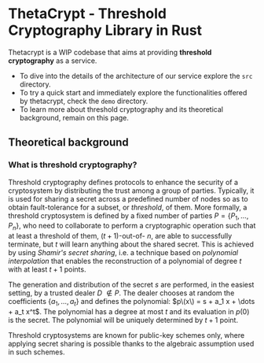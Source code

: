 # ThetaCrypt - Threshold Cryptography Library in Rust

Thetacrypt is a WIP codebase that aims at providing **threshold cryptography** as a service.

- To dive into the details of the architecture of our service explore the `src` directory.
- To try a quick start and immediately explore the functionalities offered by thetacrypt, check the `demo` directory.
- To learn more about threshold cryptography and its theoretical background, remain on this page.

## Theoretical background 

### What is threshold cryptography?

Threshold cryptography defines protocols to enhance the security of a cryptosystem by distributing the trust among a group of parties. 
Typically, it is used for sharing a secret across a predefined number of nodes so as to obtain fault-tolerance for a subset, 
or *threshold*, of them. 
More formally, a threshold cryptosystem is defined by a fixed number of parties $P = \{P_1, \dots, P_n\}$, who need to collaborate to perform a cryptographic operation such that at least a threshold of them, $(t+1)$-out-of- $n$, are able to successfully terminate, but $t$ will learn anything about the shared secret. 
This is achieved by using *Shamir's secret sharing*, i.e. a technique based on *polynomial interpolation* that enables the reconstruction 
of a polynomial of degree $t$ with at least $t+1$ points.


The generation and distribution of the secret $s$ are performed, in the easiest setting, by a trusted dealer $D$  $\notin P$. The dealer chooses at random the coefficients
$\{a_1, \dots, a_t\}$  and defines the polynomial: $p\(x\) = s + a_1 x + \dots + a_t x^t$. The polynomial has a degree at most $t$ and its evaluation 
in $p(0)$ is the secret. The polynomial will be uniquely determined by $t+1$ point. 

Threshold cryptosystems are known for public-key schemes only, where applying secret sharing is possible thanks to the algebraic assumption used in such schemes. 
